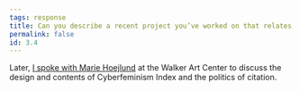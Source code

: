 ```yaml
---
tags: response
title: Can you describe a recent project you’ve worked on that relates to interaction design?
permalink: false
id: 3.4
---
```


Later, [I spoke with Marie Hoejlund](https://walkerart.org/magazine/sharing-as-survival-mindy-seu-cyberfeminism-index) at the Walker Art Center to discuss the design and contents of Cyberfeminism Index and the politics of citation.
